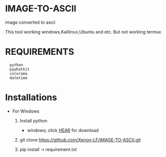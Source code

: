 # IMAGE-TO-ASCII
image converted to ascii


This tool working windows,Kalilinux,Ubuntu and etc.
But not working termux


# REQUIREMENTS
      python                      
      pywhatkit 
      colorama 
      datetime 

# Installations 
-    For Windows
     1. Install python
           - windows;
               click [HEAR](https://www.python.org/downloads/release/python-3104/) for download 
                
     2. git clone https://github.com/Xenon-LF/IMAGE-TO-ASCII.git
     3. pip install -r requirement.txt
